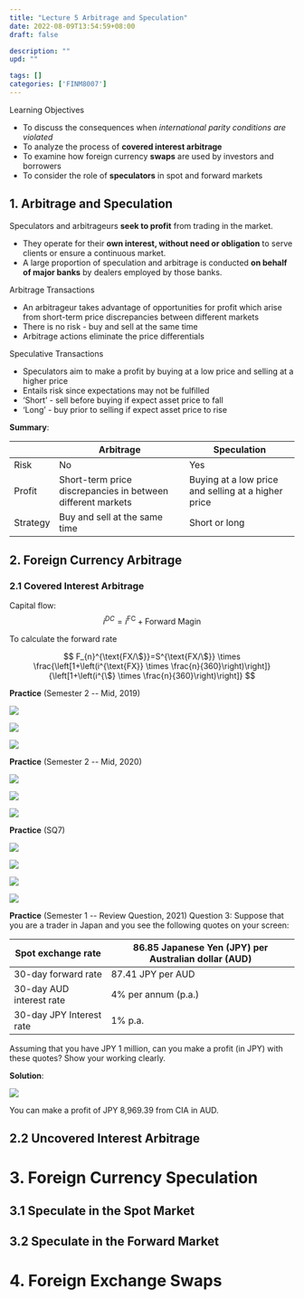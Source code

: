 ```yaml
---
title: "Lecture 5 Arbitrage and Speculation"
date: 2022-08-09T13:54:59+08:00
draft: false

description: ""
upd: ""

tags: []
categories: ['FINM8007']
---
```


Learning Objectives

- To discuss the consequences when *international parity conditions are violated*
- To analyze the process of **covered interest arbitrage**
- To examine how foreign currency **swaps** are used by investors and borrowers
- To consider the role of **speculators** in spot and forward markets

<!--more-->

## 1. Arbitrage and Speculation

Speculators and arbitrageurs **seek to profit** from trading in the market.

- They operate for their **own interest, without need or obligation** to serve clients or ensure a continuous market.
- A large proportion of speculation and arbitrage is conducted **on behalf of major banks** by dealers employed by those banks.

Arbitrage Transactions

- An arbitrageur takes advantage of opportunities for profit which arise from short-term price discrepancies between different markets
- There is no risk - buy and sell at the same time
- Arbitrage actions eliminate the price differentials

Speculative Transactions

- Speculators aim to make a profit by buying at a low price and selling at a higher price
- Entails risk since expectations may not be fulfilled
- ‘Short’ - sell before buying if expect asset price to fall
- ‘Long’ - buy prior to selling if expect asset price to rise

**Summary**:

|          | Arbitrage                                                   | Speculation                                         |
| -------- | ----------------------------------------------------------- | --------------------------------------------------- |
| Risk     | No                                                          | Yes                                                 |
| Profit   | Short-term price discrepancies in between different markets | Buying at a low price and selling at a higher price |
| Strategy | Buy and sell at the same time                               | Short or long                                       |


## 2. Foreign Currency Arbitrage

### 2.1 Covered Interest Arbitrage

Capital flow:
$$
i^{DC} = i^{\text{FC}} + \text{Forward Magin}
$$

To calculate the forward rate

$$
F_{n}^{\text{FX/\$}}=S^{\text{FX/\$}} \times \frac{\left[1+\left(i^{\text{FX}} \times \frac{n}{360}\right)\right]}{\left[1+\left(i^{\$} \times \frac{n}{360}\right)\right]}
$$

**Practice** (Semester 2 -- Mid, 2019)

![](img/L5ArbitrageandSpeculation.en_2022-08-09-17-09-53.png)

![](img/L5ArbitrageandSpeculation.en_2022-08-09-17-10-51.png)

![](img/L5ArbitrageandSpeculation.en_2022-08-09-17-11-04.png)

**Practice** (Semester 2 -- Mid, 2020)

![](img/L5ArbitrageandSpeculation.en_2022-08-09-17-25-23.png)

![](img/L5ArbitrageandSpeculation.en_2022-08-09-17-26-35.png)

![](img/L5ArbitrageandSpeculation.en_2022-08-09-17-27-32.png)

**Practice** (SQ7)

![](img/L5ArbitrageandSpeculation.en_2022-08-09-18-38-30.png)

![](img/L5ArbitrageandSpeculation.en_2022-08-09-18-39-06.png)

![](img/L5ArbitrageandSpeculation.en_2022-08-09-18-39-14.png)

![](img/L5ArbitrageandSpeculation.en_2022-08-09-18-39-23.png)

**Practice** (Semester 1 -- Review Question, 2021) Question 3: Suppose that you are a trader in Japan and you see the following quotes on your screen:

| Spot exchange rate       | 86.85 Japanese Yen (JPY) per Australian dollar (AUD) |
| ------------------------ | ---------------------------------------------------- |
| 30-day forward rate      | 87.41 JPY per AUD                                    |
| 30-day AUD interest rate | 4% per annum (p.a.)                                  |
| 30-day JPY Interest rate | 1% p.a.                                              |

Assuming that you have JPY 1 million, can you make a profit (in JPY) with these quotes? Show your working clearly.

**Solution**:

![](img/L5ArbitrageandSpeculation.en_2022-08-09-18-10-11.png)

You can make a profit of JPY 8,969.39 from CIA in AUD.

## 2.2 Uncovered Interest Arbitrage

# 3. Foreign Currency Speculation

## 3.1 Speculate in the Spot Market

## 3.2 Speculate in the Forward Market

# 4. Foreign Exchange Swaps